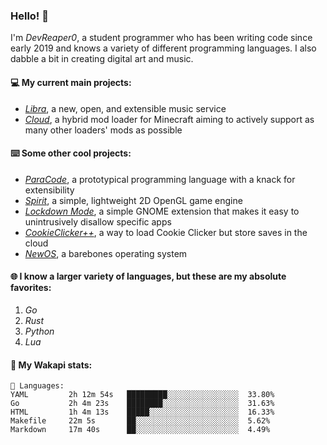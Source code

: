 ### Hello! 👋

I'm _DevReaper0_, a student programmer who has been writing code since early 2019 and knows a variety of different programming languages. I also dabble a bit in creating digital art and music.

#### 💻 My current main projects:

-   _[Libra](https://github.com/LibraMusic)_, a new, open, and extensible music service
-   _[Cloud](https://github.com/CloudLoaderMC/CloudLoader)_, a hybrid mod loader for Minecraft aiming to actively support as many other loaders' mods as possible

#### ⌨️ Some other cool projects:

-   _[ParaCode](https://github.com/ParaCodeLang/ParaCode)_, a prototypical programming language with a knack for extensibility
-   _[Spirit](https://gitlab.com/DevReaper0/SpiritEngine)_, a simple, lightweight 2D OpenGL game engine
-   _[Lockdown Mode](https://github.com/DevReaper0/GNOME-LockdownMode)_, a simple GNOME extension that makes it easy to unintrusively disallow specific apps
-   _[CookieClicker++](https://github.com/DevReaper0/CookieClickerPlusPlus)_, a way to load Cookie Clicker but store saves in the cloud
-   _[NewOS](https://github.com/DevReaper0/NewOS)_, a barebones operating system

#### 🌐 I know a larger variety of languages, but these are my absolute favorites:

1. _Go_
2. _Rust_
3. _Python_
4. _Lua_

#### 📡 My Wakapi stats:

```text
💾 Languages:
YAML         2h 12m 54s   █████████░░░░░░░░░░░░░░░░  33.80%
Go           2h 4m 23s    ████████░░░░░░░░░░░░░░░░░  31.63%
HTML         1h 4m 13s    █████░░░░░░░░░░░░░░░░░░░░  16.33%
Makefile     22m 5s       ██░░░░░░░░░░░░░░░░░░░░░░░  5.62%
Markdown     17m 40s      ██░░░░░░░░░░░░░░░░░░░░░░░  4.49%
```
